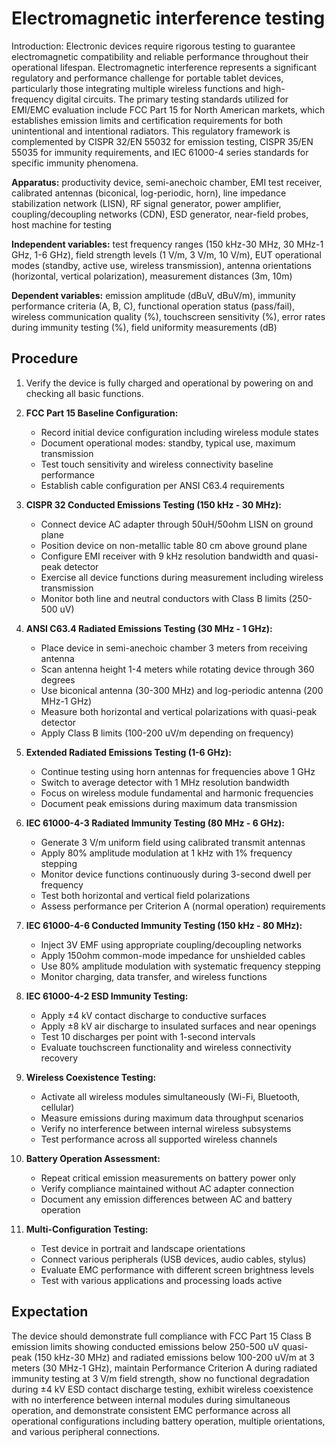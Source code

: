 # Electromagnetic interference testing

Introduction: Electronic devices require rigorous testing to guarantee electromagnetic compatibility and reliable performance throughout their operational lifespan. Electromagnetic interference represents a significant regulatory and performance challenge for portable tablet devices, particularly those integrating multiple wireless functions and high-frequency digital circuits. The primary testing standards utilized for EMI/EMC evaluation include FCC Part 15 for North American markets, which establishes emission limits and certification requirements for both unintentional and intentional radiators. This regulatory framework is complemented by CISPR 32/EN 55032 for emission testing, CISPR 35/EN 55035 for immunity requirements, and IEC 61000-4 series standards for specific immunity phenomena.

**Apparatus:** productivity device, semi-anechoic chamber, EMI test receiver, calibrated antennas (biconical, log-periodic, horn), line impedance stabilization network (LISN), RF signal generator, power amplifier, coupling/decoupling networks (CDN), ESD generator, near-field probes, host machine for testing

**Independent variables:** test frequency ranges (150 kHz-30 MHz, 30 MHz-1 GHz, 1-6 GHz), field strength levels (1 V/m, 3 V/m, 10 V/m), EUT operational modes (standby, active use, wireless transmission), antenna orientations (horizontal, vertical polarization), measurement distances (3m, 10m)

**Dependent variables:** emission amplitude (dBuV, dBuV/m), immunity performance criteria (A, B, C), functional operation status (pass/fail), wireless communication quality (%), touchscreen sensitivity (%), error rates during immunity testing (%), field uniformity measurements (dB)

## Procedure

1. Verify the device is fully charged and operational by powering on and checking all basic functions.

2. **FCC Part 15 Baseline Configuration:**
   - Record initial device configuration including wireless module states
   - Document operational modes: standby, typical use, maximum transmission
   - Test touch sensitivity and wireless connectivity baseline performance
   - Establish cable configuration per ANSI C63.4 requirements

3. **CISPR 32 Conducted Emissions Testing (150 kHz - 30 MHz):**
   - Connect device AC adapter through 50uH/50ohm LISN on ground plane
   - Position device on non-metallic table 80 cm above ground plane
   - Configure EMI receiver with 9 kHz resolution bandwidth and quasi-peak detector
   - Exercise all device functions during measurement including wireless transmission
   - Monitor both line and neutral conductors with Class B limits (250-500 uV)

4. **ANSI C63.4 Radiated Emissions Testing (30 MHz - 1 GHz):**
   - Place device in semi-anechoic chamber 3 meters from receiving antenna
   - Scan antenna height 1-4 meters while rotating device through 360 degrees
   - Use biconical antenna (30-300 MHz) and log-periodic antenna (200 MHz-1 GHz)
   - Measure both horizontal and vertical polarizations with quasi-peak detector
   - Apply Class B limits (100-200 uV/m depending on frequency)

5. **Extended Radiated Emissions Testing (1-6 GHz):**
   - Continue testing using horn antennas for frequencies above 1 GHz
   - Switch to average detector with 1 MHz resolution bandwidth
   - Focus on wireless module fundamental and harmonic frequencies
   - Document peak emissions during maximum data transmission

6. **IEC 61000-4-3 Radiated Immunity Testing (80 MHz - 6 GHz):**
   - Generate 3 V/m uniform field using calibrated transmit antennas
   - Apply 80% amplitude modulation at 1 kHz with 1% frequency stepping
   - Monitor device functions continuously during 3-second dwell per frequency
   - Test both horizontal and vertical field polarizations
   - Assess performance per Criterion A (normal operation) requirements

7. **IEC 61000-4-6 Conducted Immunity Testing (150 kHz - 80 MHz):**
   - Inject 3V EMF using appropriate coupling/decoupling networks
   - Apply 150ohm common-mode impedance for unshielded cables
   - Use 80% amplitude modulation with systematic frequency stepping
   - Monitor charging, data transfer, and wireless functions

8. **IEC 61000-4-2 ESD Immunity Testing:**
   - Apply ±4 kV contact discharge to conductive surfaces
   - Apply ±8 kV air discharge to insulated surfaces and near openings
   - Test 10 discharges per point with 1-second intervals
   - Evaluate touchscreen functionality and wireless connectivity recovery

9. **Wireless Coexistence Testing:**
   - Activate all wireless modules simultaneously (Wi-Fi, Bluetooth, cellular)
   - Measure emissions during maximum data throughput scenarios
   - Verify no interference between internal wireless subsystems
   - Test performance across all supported wireless channels

10. **Battery Operation Assessment:**
    - Repeat critical emission measurements on battery power only
    - Verify compliance maintained without AC adapter connection
    - Document any emission differences between AC and battery operation

11. **Multi-Configuration Testing:**
    - Test device in portrait and landscape orientations
    - Connect various peripherals (USB devices, audio cables, stylus)
    - Evaluate EMC performance with different screen brightness levels
    - Test with various applications and processing loads active

## Expectation

The device should demonstrate full compliance with FCC Part 15 Class B emission limits showing conducted emissions below 250-500 uV quasi-peak (150 kHz-30 MHz) and radiated emissions below 100-200 uV/m at 3 meters (30 MHz-1 GHz), maintain Performance Criterion A during radiated immunity testing at 3 V/m field strength, show no functional degradation during ±4 kV ESD contact discharge testing, exhibit wireless coexistence with no interference between internal modules during simultaneous operation, and demonstrate consistent EMC performance across all operational configurations including battery operation, multiple orientations, and various peripheral connections.